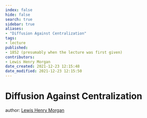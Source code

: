 ```yaml
---
index: false
hide: false
search: true
sidebar: true
aliases:
- "Diffusion Against Centralization"
tags:
- lecture
published:
- 1852 (presumably when the lecture was first given)
contributors:
- Lewis Henry Morgan
date_created: 2021-12-23 12:15:48
date_modified: 2021-12-23 12:15:50
---
```


# Diffusion Against Centralization

author: [Lewis Henry Morgan](Lewis%20Henry%20Morgan)